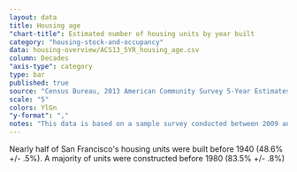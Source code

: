 ```yaml
---
layout: data
title: Housing age
"chart-title": Estimated number of housing units by year built
category: "housing-stock-and-occupancy"
data: housing-overview/ACS13_5YR_housing_age.csv
column: Decades
"axis-type": category
type: bar
published: true
source: "Census Bureau, 2013 American Community Survey 5-Year Estimates. Selected Housing Characteristics."
scale: "5"
colors: YlGn
"y-format": ","
notes: "This data is based on a sample survey conducted between 2009 and 2013. As a result, it does not fully capture units created since 2010."
---
```


Nearly half of San Francisco's housing units were built before 1940 (48.6% +/- .5%). A majority of units were constructed before 1980 (83.5% +/- .8%)
